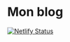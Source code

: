 # Mon blog

[![Netlify Status](https://api.netlify.com/api/v1/badges/cefbcbc8-1b6c-4692-bbeb-a89f63a08446/deploy-status)](https://app.netlify.com/sites/resonant-stardust-347414/deploys)
